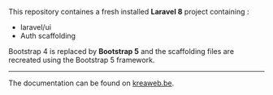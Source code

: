 This repository containes a fresh installed <b>Laravel 8</b> project containing :
<ul>
    <li>laravel/ui</li>
    <li>Auth scaffolding</li>
</ul>

Bootstrap 4 is replaced by <b>Bootstrap 5</b> and the scaffolding files are recreated using the Bootstrap 5 framework.
<hr/>

The documentation can be found on <a href="https://www.kreaweb.be/laravel-8-bootstrap-5/" target="_blank">kreaweb.be</a>.
